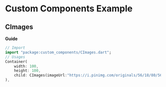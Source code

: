 # Custom Components Example 

## CImages 

**Guide**
```dart
// Import
import "package:custom_components/CImages.dart";
// Usages
Container(
    width: 100,
    height: 100,
    child: CImages(imageUrl:"https://i.pinimg.com/originals/56/18/80/56188007ae6e434446ea28f58a5849a8.jpg"),
),
```
